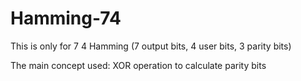 # Hamming-74

This is only for 7 4 Hamming (7 output bits, 4 user bits, 3 parity bits)

The main concept used: XOR operation to calculate parity bits

